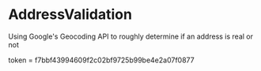 # AddressValidation
Using Google's Geocoding API to roughly determine if an address is real or not

token = f7bbf43994609f2c02bf9725b99be4e2a07f0877
